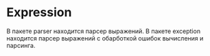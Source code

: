 # Expression
В пакете parser находится парсер выражений.
В пакете exception находится парсер выражений с обарботкой ошибок вычисления и парсинга.
